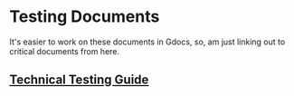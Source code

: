 # Testing Documents

It's easier to work on these documents in Gdocs, so, am just linking out to critical documents from here.

## [Technical Testing Guide](https://docs.google.com/document/d/1Zp-sf_JqNMw8keXD11pnTGUOqbGf-7QZugNrxPo-7AA/edit#heading=h.guw6ewp66enx)



